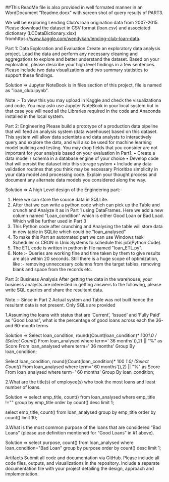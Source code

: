 ##This ReadMe file is also provided in well formated manner in an WordDocument "Readme.docx" with screen shot of query results of PART3. 

We will be exploring Lending Club’s loan origination data from 2007-2015. Please download the dataset in CSV format (loan.csv) and associated dictionary (LCDataDictionary.xlsx) fromhttps://www.kaggle.com/wendykan/lending-club-loan-data.

Part 1: Data Exploration and Evaluation
Create an exploratory data analysis project. Load the data and perform any necessary cleaning and aggregations to explore and better understand the dataset. Based on your exploration, please describe your high level findings in a few sentences. Please include two data visualizations and two summary statistics to support these findings.

Solution => Jupyter NoteBook is in files section of this project, file is named as "loan_club.ipynb". 

Note :- To view this you may upload in Kaggle and check the visualizationa and code. You may aslo use Jupyter NoteBook in your local system but in that case you will need all the Libraries required in the code and Anaconda installed in the local system.

Part 2: Engineering
Please build a prototype of a production data pipeline that will feed an analysis system (data warehouse) based on this dataset. This system will allow data scientists and data analysts to interactively query and explore the data, and will also be used for machine learning model building and testing. You may drop fields that you consider are not important for your analysis based on your evaluation in Part1.
•	Create a data model / schema in a database engine of your choice
•	Develop code that will persist the dataset into this storage system 
•	Include any data validation routines that you think may be necessary
Prioritize simplicity in your data model and processing code. Explain your thought process and document any alternate data models you considered along the way.

Solution => A high Level design of the Engineering part:-
1. Here we can store the source data in SQLLite. 
2. After that we can write a python code which can pick up the Table and crunch and Analyze it as in Part 1 using DataFrames. Here we add a new column named "Loan_condition" which is either Good Loan or Bad Load. Which will be further used in Part 3
3. This Python code after crunching and Analysing the table will store data in new table in SQLite which could be "loan_analysed"
4. To make this Part an automated part we can use Windows task Scheduler or CRON in Unix Systems to schedule this job(Python Code).
5. The ETL code is written in python in file named "loan_ETL.py". 
6. Note :- Queries are working fine and time taken by them to give results are also within 20 seconds. Still there is a huge scope of optimization, like :- removing unneccesary columns from the target tables, removing blank and space from the records etc.

Part 3: Business Analysis
After getting the data in the warehouse, your business analysts are interested in getting answers to the following, please write SQL queries and share the resultant data.

Note :- Since in Part 2 Actual system and Table was not built hence the resultant data is not present. Only SQLs are provided

1.Assuming the loans with status that are ‘Current’, ‘Issued’ and ‘Fully Paid’ as “Good Loans”, what is the percentage of good loans across each the 36- and 60-month terms

Solution => 
Select loan_condition, round((Count(loan_condition)* 100*1.0 / (Select Count(*) From loan_analysed where term=' 36 months')),2) || "%" as Score From loan_analysed where term=' 36 months' Group By loan_condition; 

Select loan_condition, round((Count(loan_condition)* 100 *1.0/ (Select Count(*) From loan_analysed where term=' 60 months')),2) || "%" as Score From loan_analysed where term=' 60 months' Group By loan_condition; 

2.What are the title(s) of employee(s) who took the most loans and least number of loans.

Solution =>
select emp_title, count() from loan_analysed where emp_title !="" group by emp_title order by count() desc limit 1; 

select emp_title, count() from loan_analysed group by emp_title order by count() limit 10; 


3.What is the most common purpose of the loans that are considered “Bad Loans” (please use definition mentioned for “Good Loans” in #1 above).

Solution =>
select purpose, count() from loan_analysed where loan_condition="Bad Loan" group by purpose order by count() desc limit 1; 

Artifacts
Submit all code and documentation via GitHub. Please include all code files, outputs, and visualizations in the repository. Include a separate documentation file with your project detailing the design, approach and implementation.
